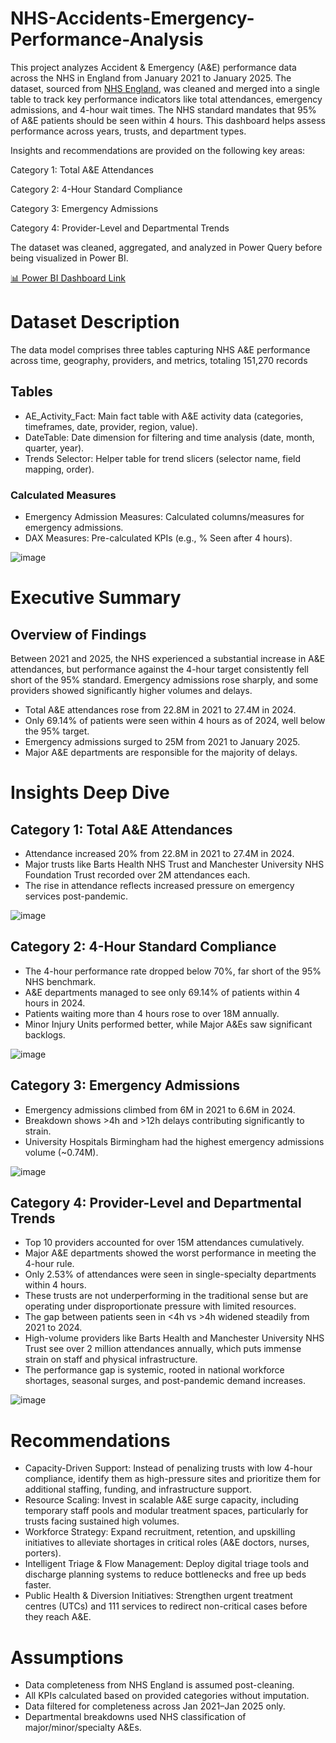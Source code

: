 # NHS-Accidents-Emergency-Performance-Analysis
This project analyzes Accident & Emergency (A&E) performance data across the NHS in England from January 2021 to January 2025. The dataset, sourced from [NHS England](https://www.england.nhs.uk/statistics/statistical-work-areas/ae-waiting-times-and-activity/), was cleaned and merged into a single table to track key performance indicators like total attendances, emergency admissions, and 4-hour wait times. The NHS standard mandates that 95% of A&E patients should be seen within 4 hours. This dashboard helps assess performance across years, trusts, and department types.

Insights and recommendations are provided on the following key areas:

Category 1: Total A&E Attendances

Category 2: 4-Hour Standard Compliance

Category 3: Emergency Admissions

Category 4: Provider-Level and Departmental Trends

The dataset was cleaned, aggregated, and analyzed in Power Query before being visualized in Power BI.

[📊 Power BI Dashboard Link](https://app.powerbi.com/reportEmbed?reportId=da032b39-3ae8-44dc-82e1-40e780839ad4&autoAuth=true&ctid=66812d80-c580-4a79-a047-d8e93519fce3)

# Dataset Description
The data model comprises three tables capturing NHS A&E performance across time, geography, providers, and metrics, totaling 151,270 records

## Tables
* AE_Activity_Fact: Main fact table with A&E activity data (categories, timeframes, date, provider, region, value).
* DateTable: Date dimension for filtering and time analysis (date, month, quarter, year).
* Trends Selector: Helper table for trend slicers (selector name, field mapping, order).
  
### Calculated Measures
* Emergency Admission Measures: Calculated columns/measures for emergency admissions.
* DAX Measures: Pre-calculated KPIs (e.g., % Seen after 4 hours).
  
![image](https://github.com/user-attachments/assets/b2450f01-f074-4e75-a70e-275de9d03bd4)

# Executive Summary
## Overview of Findings
Between 2021 and 2025, the NHS experienced a substantial increase in A&E attendances, but performance against the 4-hour target consistently fell short of the 95% standard. Emergency admissions rose sharply, and some providers showed significantly higher volumes and delays.

* Total A&E attendances rose from 22.8M in 2021 to 27.4M in 2024.
* Only 69.14% of patients were seen within 4 hours as of 2024, well below the 95% target.
* Emergency admissions surged to 25M from 2021 to January 2025.
* Major A&E departments are responsible for the majority of delays.
# Insights Deep Dive
## Category 1: Total A&E Attendances
* Attendance increased 20% from 22.8M in 2021 to 27.4M in 2024.
* Major trusts like Barts Health NHS Trust and Manchester University NHS Foundation Trust recorded over 2M attendances each.
* The rise in attendance reflects increased pressure on emergency services post-pandemic.

![image](https://github.com/user-attachments/assets/d780664f-0fbf-4ed9-b703-98c52e71ff5a)

## Category 2: 4-Hour Standard Compliance
* The 4-hour performance rate dropped below 70%, far short of the 95% NHS benchmark.
* A&E departments managed to see only 69.14% of patients within 4 hours in 2024.
* Patients waiting more than 4 hours rose to over 18M annually.
* Minor Injury Units performed better, while Major A&Es saw significant backlogs.

![image](https://github.com/user-attachments/assets/d72c7c2f-f368-43f4-bdaa-d0199444ff3d)

## Category 3: Emergency Admissions
* Emergency admissions climbed from 6M in 2021 to 6.6M in 2024.
* Breakdown shows >4h and >12h delays contributing significantly to strain.
* University Hospitals Birmingham had the highest emergency admissions volume (~0.74M).

![image](https://github.com/user-attachments/assets/818cd3e8-d327-4d71-b4c8-e1a4122a7161)

## Category 4: Provider-Level and Departmental Trends
* Top 10 providers accounted for over 15M attendances cumulatively.
* Major A&E departments showed the worst performance in meeting the 4-hour rule.
* Only 2.53% of attendances were seen in single-specialty departments within 4 hours.
* These trusts are not underperforming in the traditional sense but are operating under disproportionate pressure with limited resources.
* The gap between patients seen in <4h vs >4h widened steadily from 2021 to 2024.
* High-volume providers like Barts Health and Manchester University NHS Trust see over 2 million attendances annually, which puts immense strain on staff and physical infrastructure.
* The performance gap is systemic, rooted in national workforce shortages, seasonal surges, and post-pandemic demand increases.

![image](https://github.com/user-attachments/assets/9b4caa6e-9735-4407-9907-88cf56ec0a52)

# Recommendations
* Capacity-Driven Support: Instead of penalizing trusts with low 4-hour compliance, identify them as high-pressure sites and prioritize them for additional staffing, funding, and infrastructure support.
* Resource Scaling: Invest in scalable A&E surge capacity, including temporary staff pools and modular treatment spaces, particularly for trusts facing sustained high volumes.
* Workforce Strategy: Expand recruitment, retention, and upskilling initiatives to alleviate shortages in critical roles (A&E doctors, nurses, porters).
* Intelligent Triage & Flow Management: Deploy digital triage tools and discharge planning systems to reduce bottlenecks and free up beds faster.
* Public Health & Diversion Initiatives: Strengthen urgent treatment centres (UTCs) and 111 services to redirect non-critical cases before they reach A&E.

# Assumptions
* Data completeness from NHS England is assumed post-cleaning.
* All KPIs calculated based on provided categories without imputation.
* Data filtered for completeness across Jan 2021–Jan 2025 only.
* Departmental breakdowns used NHS classification of major/minor/specialty A&Es.


